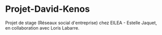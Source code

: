 # Projet-David-Kenos
Projet de stage (Réseaux social d'entreprise) chez EILEA - Estelle Jaquet, en collaboration avec Loris Labarre.
